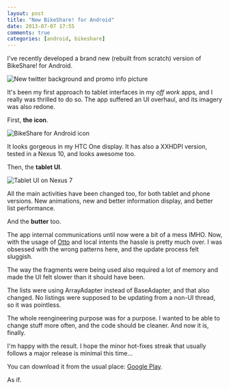 ```yaml
---
layout: post
title: "New BikeShare! for Android"
date: 2013-07-07 17:55
comments: true
categories: [android, bikeshare]
---
```


I've recently developed a brand new (rebuilt from scratch) version of BikeShare! for Android. 

![New twitter background and promo info picture](http://mrm.perry.es/promo_big.png)

It's been my first approach to tablet interfaces in my *off work* apps, and I really was thrilled to do so. The app suffered an UI overhaul, and its imagery was also redone. 

First, **the icon**.

![BikeShare for Android icon](http://mrm.perry.es/icon_app_v2.png)

It looks gorgeous in my HTC One display. It has also a XXHDPI version, tested in a Nexus 10, and looks awesome too.

Then, the **tablet UI**.

![Tablet UI on Nexus 7](http://mrm.perry.es/tablet_ui.png)

All the main activities have been changed too, for both tablet and phone versions. New animations, new and better information display, and better list performance.

And the **butter** too.

The app internal communications until now were a bit of a mess IMHO. Now, with the usage of [Otto](http://square.github.io/otto/) and local intents the hassle is pretty much over. I was obsessed with the wrong patterns here, and the update process felt sluggish. 

The way the fragments were being used also required a lot of memory and made the UI felt slower than it should have been. 

The lists were using ArrayAdapter instead of BaseAdapter, and that also changed. No listings were supposed to be updating from a non-UI thread, so it was pointless.

The whole reengineering purpose was for a purpose. I wanted to be able to change stuff more often, and the code should be cleaner. And now it is, finally. 

I'm happy with the result. I hope the minor hot-fixes streak that usually follows a major release is minimal this time… 

You can download it from the usual place: [Google Play](https://play.google.com/store/apps/details?id=com.bikeshare&feature=search_result).

As if.